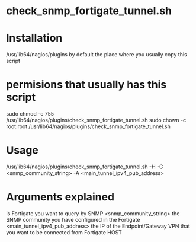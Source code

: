 ####
# check_snmp_fortigate_tunnel.sh

####
# Installation
/usr/lib64/nagios/plugins by default the place where you usually copy this script
# permisions that usually has this script
sudo chmod -c 755 /usr/lib64/nagios/plugins/check_snmp_fortigate_tunnel.sh
sudo chown -c root:root /usr/lib64/nagios/plugins/check_snmp_fortigate_tunnel.sh


####
# Usage
/usr/lib64/nagios/plugins/check_snmp_fortigate_tunnel.sh -H <hostaddress> -C <snmp_community_string> -A <main_tunnel_ipv4_pub_address>

# Arguments explained
<hostaddress> is Fortigate you want to query by SNMP
<snmp_community_string> the SNMP community you have configured in the Fortigate
<main_tunnel_ipv4_pub_address> the IP of the Endpoint/Gateway VPN that you want to be connected from Fortigate HOST
